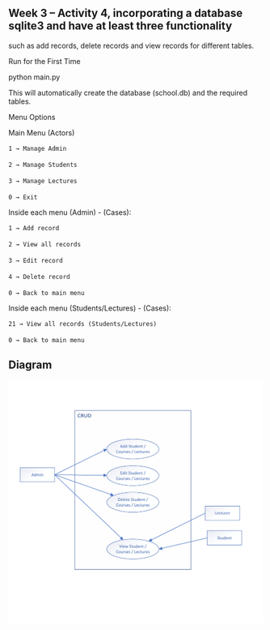 ## Week 3 – Activity 4, incorporating a database sqlite3 and have at least three functionality 
such as add records, delete records and view records for different tables.

Run for the First Time

python main.py


This will automatically create the database (school.db) and the required tables.

Menu Options

Main Menu (Actors)

    1 → Manage Admin

    2 → Manage Students

    3 → Manage Lectures

    0 → Exit

Inside each menu (Admin) - (Cases):

    1 → Add record

    2 → View all records

    3 → Edit record

    4 → Delete record

    0 → Back to main menu

Inside each menu (Students/Lectures) - (Cases):

    21 → View all records (Students/Lectures)

    0 → Back to main menu

## Diagram 
![Cases with actors diagram](diagramERD.png)
